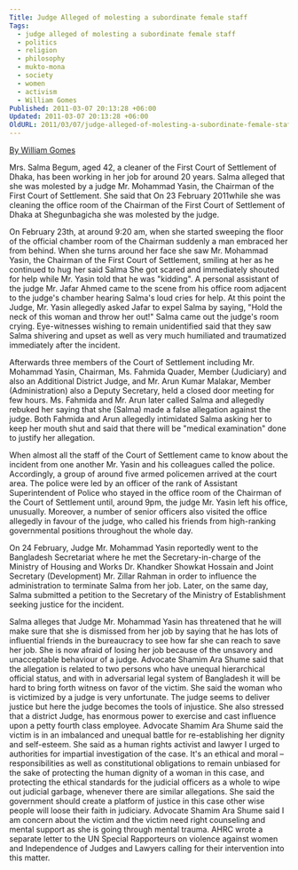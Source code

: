 ```yaml
---
Title: Judge Alleged of molesting a subordinate female staff
Tags:
  - judge alleged of molesting a subordinate female staff
  - politics
  - religion
  - philosophy
  - mukto-mona
  - society
  - women
  - activism
  - William Gomes
Published: 2011-03-07 20:13:28 +06:00
Updated: 2011-03-07 20:13:28 +06:00
OldURL: 2011/03/07/judge-alleged-of-molesting-a-subordinate-female-staff/
---
```


<a href="https://www.youtube.com/watch?v=vEvZhlxesjY">By William Gomes</a>

Mrs. Salma Begum, aged 42, a cleaner of the First Court of Settlement of Dhaka, has been working in her job for around 20 years.
 Salma alleged that she was molested by a judge Mr. Mohammad Yasin, the Chairman of the First Court of Settlement. 
She said that On 23 February 2011while she was cleaning the office room of the Chairman of the First Court of Settlement of Dhaka at Shegunbagicha she was molested by the judge. 

 On February 23th, at around 9:20 am, when she started sweeping the floor of the official chamber room of the Chairman suddenly a man embraced her from behind. When she turns around her face she saw Mr. Mohammad Yasin, the Chairman of the First Court of Settlement, smiling at her as he continued to hug her said Salma
She got scared and immediately shouted for help while Mr. Yasin told that he was "kidding". A personal assistant of the judge Mr. Jafar Ahmed came to the scene from his office room adjacent to the judge's chamber hearing Salma's loud cries for help. 
At this point the Judge, Mr. Yasin allegedly asked Jafar to expel Salma by saying, "Hold the neck of this woman and throw her out!" Salma came out the judge's room crying. 
Eye-witnesses wishing to remain unidentified said that they saw Salma shivering and upset as well as very much humiliated and traumatized immediately after the incident.

Afterwards three members of the Court of Settlement including Mr. Mohammad Yasin, Chairman, Ms. Fahmida Quader, Member (Judiciary) and also an Additional District Judge, and Mr. Arun Kumar Malakar, Member (Administration) also a Deputy Secretary, held a closed door meeting for few hours. Ms. Fahmida and Mr. Arun later called Salma and allegedly rebuked her saying that she (Salma) made a false allegation against the judge. Both Fahmida and Arun allegedly intimidated Salma asking her to keep her mouth shut and said that there will be "medical examination" done to justify her allegation.

When almost all the staff of the Court of Settlement came to know about the incident from one another Mr. Yasin and his colleagues called the police. Accordingly, a group of around five armed policemen arrived at the court area. The police were led by an officer of the rank of Assistant Superintendent of Police who stayed in the office room of the Chairman of the Court of Settlement until, around 9pm, the judge Mr. Yasin left his office, unusually. Moreover, a number of senior officers also visited the office allegedly in favour of the judge, who called his friends from high-ranking governmental positions throughout the whole day.



On 24 February, Judge Mr. Mohammad Yasin reportedly went to the Bangladesh Secretariat where he met the Secretary-in-charge of the Ministry of Housing and Works Dr. Khandker Showkat Hossain and Joint Secretary (Development) Mr. Zillar Rahman in order to influence the administration to terminate Salma from her job. Later, on the same day, Salma submitted a petition to the Secretary of the Ministry of Establishment seeking justice for the incident.



Salma alleges that Judge Mr. Mohammad Yasin has threatened that he will make sure that she is dismissed from her job by saying that he has lots of influential friends in the bureaucracy to see how far she can reach to save her job. She is now afraid of losing her job because of the unsavory and unacceptable behaviour of a judge.
 Advocate Shamim Ara Shume said that the allegation is related to two persons who have unequal hierarchical official status, and with in adversarial legal system of Bangladesh it will be hard to bring forth witness on favor of the victim. 
She said the woman who is victimized by a judge is very unfortunate. The judge seems to deliver justice but here the judge becomes the tools of injustice. 
She also stressed that a district Judge, has enormous power to exercise and cast influence upon a petty fourth class employee. 
Advocate Shamim Ara Shume said the victim is in an imbalanced and unequal battle for re-establishing her dignity and self-esteem.
She said as a human rights activist and lawyer I urged to authorities for impartial investigation of the case. It's an ethical and moral – responsibilities as well as constitutional obligations to remain unbiased for the sake of protecting the human dignity of a woman in this case, and protecting the ethical standards for the judicial officers as a whole to wipe out judicial garbage, whenever there are similar allegations.
She said the government should create a platform of justice in this case other wise people will loose their faith in judiciary. 
Advocate Shamim Ara Shume said I am concern about the victim and the victim need right counseling and mental support as she is going through mental trauma. 
AHRC wrote a separate letter to the UN Special Rapporteurs on violence against women and Independence of Judges and Lawyers calling for their intervention into this matter.





